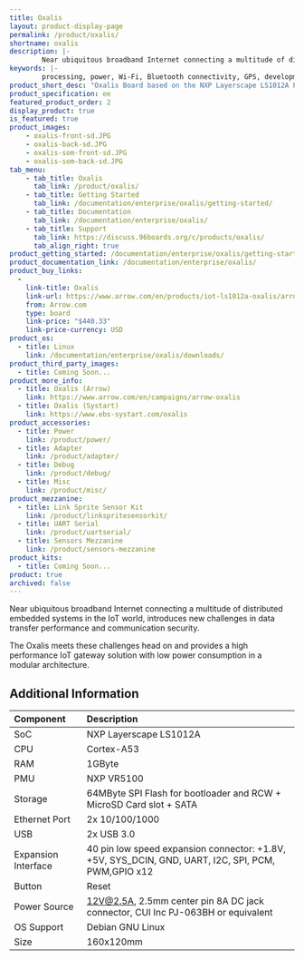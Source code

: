 ```yaml
---
title: Oxalis
layout: product-display-page
permalink: /product/oxalis/
shortname: oxalis
description: |-
        Near ubiquitous broadband Internet connecting a multitude of distributed embedded systems in the IoT world, introduces new challenges in data transfer performance and communication security. The Oxalis meets these challenges head on and provides a high performance IoT gateway solution with low power consumption in a modular architecture.
keywords: |-
        processing, power, Wi-Fi, Bluetooth connectivity, GPS, development, board, mid-tier, xilinx, fpga, processor, low cost, Product, Development, Platform, bitmain, sophon, edge, bm1880
product_short_desc: "Oxalis Board based on the NXP Layerscape LS1012A Processor"
product_specification: ee
featured_product_order: 2
display_product: true
is_featured: true
product_images:
    - oxalis-front-sd.JPG
    - oxalis-back-sd.JPG
    - oxalis-som-front-sd.JPG
    - oxalis-som-back-sd.JPG
tab_menu:
    - tab_title: Oxalis
      tab_link: /product/oxalis/
    - tab_title: Getting Started
      tab_link: /documentation/enterprise/oxalis/getting-started/
    - tab_title: Documentation
      tab_link: /documentation/enterprise/oxalis/
    - tab_title: Support
      tab_link: https://discuss.96boards.org/c/products/oxalis/
      tab_align_right: true
product_getting_started: /documentation/enterprise/oxalis/getting-started/
product_documentation_link: /documentation/enterprise/oxalis/
product_buy_links:
  -
    link-title: Oxalis
    link-url: https://www.arrow.com/en/products/iot-ls1012a-oxalis/arrow-development-tools
    from: Arrow.com
    type: board
    link-price: "$440.33"
    link-price-currency: USD
product_os:
  - title: Linux
    link: /documentation/enterprise/oxalis/downloads/
product_third_party_images:
  - title: Coming Soon...
product_more_info:
  - title: Oxalis (Arrow)
    link: https://www.arrow.com/en/campaigns/arrow-oxalis
  - title: Oxalis (Systart)
    link: https://www.ebs-systart.com/oxalis
product_accessories:
  - title: Power
    link: /product/power/
  - title: Adapter
    link: /product/adapter/
  - title: Debug
    link: /product/debug/
  - title: Misc
    link: /product/misc/
product_mezzanine:
  - title: Link Sprite Sensor Kit
    link: /product/linkspritesensorkit/
  - title: UART Serial
    link: /product/uartserial/
  - title: Sensors Mezzanine
    link: /product/sensors-mezzanine
product_kits:
  - title: Coming Soon...
product: true
archived: false
---
```


Near ubiquitous broadband Internet connecting a multitude of distributed embedded systems in the IoT world, introduces new challenges in data transfer performance and communication security.

The Oxalis meets these challenges head on and provides a high performance IoT gateway solution with low power consumption in a modular architecture.

## Additional Information

|   Component          |   Description                                                                                    |
|:---------------------|:-------------------------------------------------------------------------------------------------|
|  SoC                 |   NXP Layerscape LS1012A                                                                         |
|  CPU                 |   Cortex-A53                                                                                     |
|  RAM                 |   1GByte                                                                                         |
|  PMU                 |   NXP VR5100                                                                                     |
|  Storage             |   64MByte SPI Flash for bootloader and RCW + MicroSD Card slot + SATA                            |
|  Ethernet Port       |   2x 10/100/1000                                                                                 |
|  USB                 |   2x USB 3.0                                                                                     |
|  Expansion Interface |   40 pin low speed expansion connector: +1.8V, +5V, SYS_DCIN, GND, UART, I2C, SPI, PCM, PWM,GPIO x12 |
|  Button              |   Reset                                                                                          |
|  Power Source        |   12V@2.5A, 2.5mm center pin 8A DC jack connector, CUI Inc PJ-063BH or equivalent                |
|  OS Support          |   Debian GNU Linux                                                                               |
|  Size                |   160x120mm                                                                                      |
